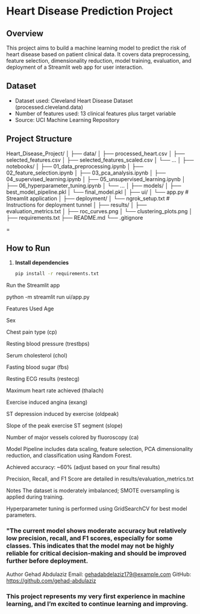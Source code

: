 # Heart Disease Prediction Project

## Overview
This project aims to build a machine learning model to predict the risk of heart disease based on patient clinical data. It covers data preprocessing, feature selection, dimensionality reduction, model training, evaluation, and deployment of a Streamlit web app for user interaction.

## Dataset
- Dataset used: Cleveland Heart Disease Dataset (processed.cleveland.data)
- Number of features used: 13 clinical features plus target variable
- Source: UCI Machine Learning Repository

## Project Structure

Heart_Disease_Project/
│
├── data/
│ ├── processed_heart.csv
│ ├── selected_features.csv
│ ├── selected_features_scaled.csv
│ └── ...
│
├── notebooks/
│ ├── 01_data_preprocessing.ipynb
│ ├── 02_feature_selection.ipynb
│ ├── 03_pca_analysis.ipynb
│ ├── 04_supervised_learning.ipynb
│ ├── 05_unsupervised_learning.ipynb
│ ├── 06_hyperparameter_tuning.ipynb
│ └── ...
│
├── models/
│ ├── best_model_pipeline.pkl
│ └── final_model.pkl
│
├── ui/
│ └── app.py # Streamlit application
│
├── deployment/
│ └── ngrok_setup.txt # Instructions for deployment tunnel
│
├── results/
│ ├── evaluation_metrics.txt
│ ├── roc_curves.png
│ └── clustering_plots.png
│
├── requirements.txt
├── README.md
└── .gitignore

=
## How to Run

1. **Install dependencies**  
   ```bash
   pip install -r requirements.txt
Run the Streamlit app


python -m streamlit run ui/app.py


Features Used
Age

Sex

Chest pain type (cp)

Resting blood pressure (trestbps)

Serum cholesterol (chol)

Fasting blood sugar (fbs)

Resting ECG results (restecg)

Maximum heart rate achieved (thalach)

Exercise induced angina (exang)

ST depression induced by exercise (oldpeak)

Slope of the peak exercise ST segment (slope)

Number of major vessels colored by fluoroscopy (ca)

Model
Pipeline includes data scaling, feature selection, PCA dimensionality reduction, and classification using Random Forest.

Achieved accuracy: ~60% (adjust based on your final results)

Precision, Recall, and F1 Score are detailed in results/evaluation_metrics.txt

Notes
The dataset is moderately imbalanced; SMOTE oversampling is applied during training.

Hyperparameter tuning is performed using GridSearchCV for best model parameters.
### "The current model shows moderate accuracy but relatively low precision, recall, and F1 scores, especially for some classes. This indicates that the model may not be highly reliable for critical decision-making and should be improved further before deployment.

Author
Gehad Abdulaziz
Email: gehadabdelaziz179@example.com
GitHub: https://github.com/gehad-abdulaziz
### This project represents my very first experience in machine learning, and I’m excited to continue learning and improving.

